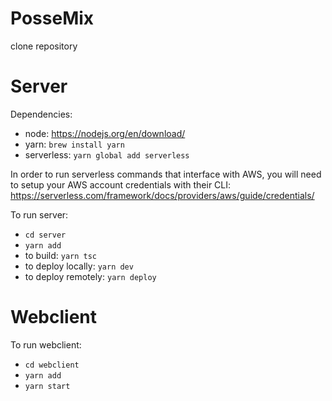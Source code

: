 # PosseMix

clone repository
# Server

Dependencies:

- node: https://nodejs.org/en/download/
- yarn: ```brew install yarn```
- serverless: ```yarn global add serverless```

In order to run serverless commands that interface with AWS, you will need to setup your AWS account credentials with their CLI:
https://serverless.com/framework/docs/providers/aws/guide/credentials/


To run server:
- ```cd server```
- ```yarn add```
- to build: ```yarn tsc```
- to deploy locally: ```yarn dev```
- to deploy remotely: ```yarn deploy```

# Webclient

To run webclient:
- ```cd webclient```
- ```yarn add```
- ```yarn start```
